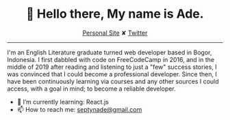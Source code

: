 <h1 align="center">👋 Hello there, My name is Ade.</h1>
<p align="center">
  <a href="https://septynade.github.io">Personal Site</a> ✘ 
  <a href="https://twitter.com/septynade">Twitter</a>
</p>

---

I'm an English Literature graduate turned web developer based in Bogor, Indonesia. I first dabbled with code on FreeCodeCamp in 2016, and in the middle of 2019 after reading and listening to just a "few" success stories, I was convinced that I could become a professional developer. Since then, I have been continuously learning via courses and any other sources I could access, with a goal in mind; to become a reliable developer.

- 🌱 I’m currently learning: React.js
- 📫 How to reach me: septynade@gmail.com
